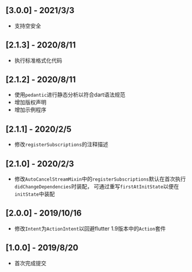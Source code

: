 ## [3.0.0] - 2021/3/3

* 支持空安全

## [2.1.3] - 2020/8/11

* 执行标准格式化代码

## [2.1.2] - 2020/8/11

* 使用`pedantic`进行静态分析以符合dart语法规范
* 增加版权声明
* 增加示例程序

## [2.1.1] - 2020/2/5

* 修改`registerSubscriptions`的注释描述

## [2.1.0] - 2020/2/3

* 修改`AutoCancelStreamMixin`中的`registerSubscriptions`默认在首次执行`didChangeDependencies`时装配，
可通过重写`firstAtInitState`以便在`initState`中装配

## [2.0.0] - 2019/10/16

* 修改`Intent`为`ActionIntent`以回避flutter 1.9版本中的`Action`套件

## [1.0.0] - 2019/8/20

* 首次完成提交
